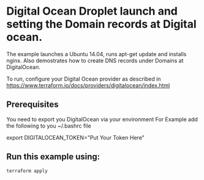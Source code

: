 # Digital Ocean Droplet launch and setting the Domain records at Digital ocean.

The example launches a Ubuntu 14.04, runs apt-get update and installs nginx. Also demostrates how to create DNS records under Domains at DigitalOcean. 

To run, configure your Digital Ocean provider as described in https://www.terraform.io/docs/providers/digitalocean/index.html

## Prerequisites
You need to export you DigitalOcean via your environment
For Example add the following to you ~/.bashrc file

export DIGITALOCEAN_TOKEN="Put Your Token Here" 

## Run this example using:

    terraform apply 
